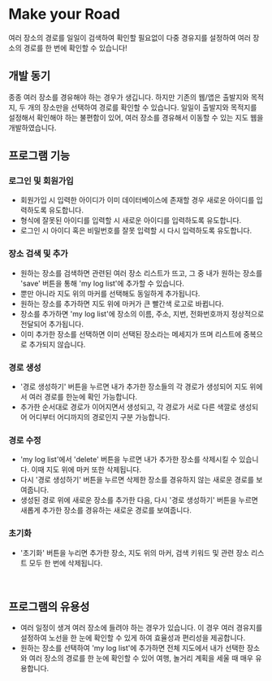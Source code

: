 # Make your Road
여러 장소의 경로를 일일이 검색하여 확인할 필요없이 다중 경유지를 설정하여 여러 장소의 경로를 한 번에 확인할 수 있습니다!
<br/>

## 개발 동기
종종 여러 장소를 경유해야 하는 경우가 생깁니다. 하지만 기존의 웹/앱은 출발지와 목적지, 두 개의 장소만을 선택하여 경로를 확인할 수 있습니다. 일일이 출발지와 목적지를 설정해서 확인해야 하는 불편함이 있어, 여러 장소를 경유해서 이동할 수 있는 지도 웹을 개발하였습니다.
<br/>

## 프로그램 기능
### 로그인 및 회원가입
- 회원가입 시 입력한 아이디가 이미 데이터베이스에 존재할 경우 새로운 아이디를 입력하도록 유도합니다.
- 형식에 잘못된 아이디를 입력할 시 새로운 아이디를 입력하도록 유도합니다.
- 로그인 시 아이디 혹은 비밀번호를 잘못 입력할 시 다시 입력하도록 유도합니다.
### 장소 검색 및 추가
- 원하는 장소를 검색하면 관련된 여러 장소 리스트가 뜨고, 그 중 내가 원하는 장소를 'save' 버튼을 통해 'my log list'에 추가할 수 있습니다.
- 뿐만 아니라 지도 위의 마커를 선택해도 동일하게 추가됩니다.
- 원하는 장소를 추가하면 지도 위에 마커가 큰 빨간색 로고로 바뀝니다.
- 장소를 추가하면 'my log list'에 장소의 이름, 주소, 지번, 전화번호까지 정상적으로 전달되어 추가됩니다.
- 이미 추가한 장소를 선택하면 이미 선택된 장소라는 메세지가 뜨며 리스트에 중복으로 추가되지 않습니다.
### 경로 생성
- '경로 생성하기' 버튼을 누르면 내가 추가한 장소들의 각 경로가 생성되어 지도 위에서 여러 경로를 한눈에 확인 가능합니다.
- 추가한 순서대로 경로가 이어지면서 생성되고, 각 경로가 서로 다른 색깔로 생성되어 어디부터 어디까지의 경로인지 구분 가능합니다.
### 경로 수정
- 'my log list'에서 'delete' 버튼을 누르면 내가 추가한 장소를 삭제시킬 수 있습니다. 이때 지도 위에 마커 또한 삭제됩니다.
- 다시 '경로 생성하기' 버튼을 누르면 삭제한 장소를 경유하지 않는 새로운 경로를 보여줍니다.
- 생성된 경로 위에 새로운 장소를 추가한 다음, 다시 '경로 생성하기' 버튼을 누르면 새롭게 추가한 장소를 경유하는 새로운 경로를 보여줍니다.
### 초기화
- '초기화' 버튼을 누리면 추가한 장소, 지도 위의 마커, 검색 키워드 및 관련 장소 리스트 모두 한 번에 삭제됩니다.
<br/>

## 프로그램의 유용성
- 여러 일정이 생겨 여러 장소에 들려야 하는 경우가 있습니다. 이 경우 여러 경유지를 설정하여 노선을 한 눈에 확인할 수 있게 하여 효율성과 편리성을 제공합니다.
- 원하는 장소를 선택하여 'my log list'에 추가하면 전체 지도에서 내가 선택한 장소와 여러 장소의 경로를 한 눈에 확인할 수 있어 여행, 놀거리 계획을 세울 때 매우 유용합니다.
